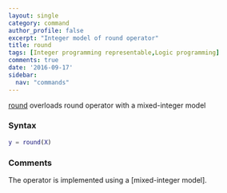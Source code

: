 ```yaml
---
layout: single
category: command
author_profile: false
excerpt: "Integer model of round operator"
title: round
tags: [Integer programming representable,Logic programming]
comments: true
date: '2016-09-17'
sidebar:
  nav: "commands"
---
```


[round](/command/round) overloads round operator with a mixed-integer model

### Syntax

````matlab
y = round(X)
````

### Comments

The operator is implemented using a [mixed-integer model].

